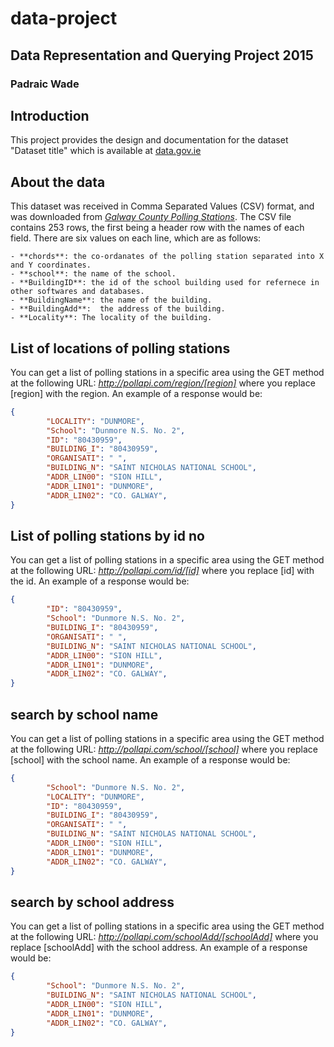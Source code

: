 # data-project
## Data Representation and Querying Project 2015
### Padraic Wade

## Introduction
This project provides the design and documentation for the dataset "Dataset title" which is available at [data.gov.ie](https://data.gov.ie)

## About the data
This dataset was received in Comma Separated Values (CSV) format, and was downloaded from [*Galway County Polling Stations*](https://data.gov.ie/dataset/polling-stations-county-galway).
The CSV file contains 253 rows, the first being a header row with the names of each field.
There are six values on each line, which are as follows:
    
    - **chords**: the co-ordanates of the polling station separated into X and Y coordinates.
    - **school**: the name of the school.
    - **BuildingID**: the id of the school building used for refernece in other softwares and databases.
    - **BuildingName**: the name of the building.
    - **BuildingAdd**:  the address of the building.
    - **Locality**: The locality of the building.

## List of locations of polling stations
You can get a list of polling stations in a specific area using the GET method at the following URL:
*http://pollapi.com/region/[region]*
where you replace [region] with the region.
An example of a response would be:
```json
{
        "LOCALITY": "DUNMORE",
        "School": "Dunmore N.S. No. 2",
        "ID": "80430959",
        "BUILDING_I": "80430959",
        "ORGANISATI": " ",
        "BUILDING_N": "SAINT NICHOLAS NATIONAL SCHOOL",
        "ADDR_LIN00": "SION HILL",
        "ADDR_LIN01": "DUNMORE",
        "ADDR_LIN02": "CO. GALWAY",
}
```

## List of polling stations by id no
You can get a list of polling stations in a specific area using the GET method at the following URL:
*http://pollapi.com/id/[id]*
where you replace [id] with the id.
An example of a response would be:
```json
{
        "ID": "80430959",
        "School": "Dunmore N.S. No. 2",
        "BUILDING_I": "80430959",
        "ORGANISATI": " ",
        "BUILDING_N": "SAINT NICHOLAS NATIONAL SCHOOL",
        "ADDR_LIN00": "SION HILL",
        "ADDR_LIN01": "DUNMORE",
        "ADDR_LIN02": "CO. GALWAY",
}
```

## search by school name
You can get a list of polling stations in a specific area using the GET method at the following URL:
*http://pollapi.com/school/[school]*
where you replace [school] with the school name.
An example of a response would be:
```json
{
        "School": "Dunmore N.S. No. 2",
        "LOCALITY": "DUNMORE",
        "ID": "80430959",
        "BUILDING_I": "80430959",
        "ORGANISATI": " ",
        "BUILDING_N": "SAINT NICHOLAS NATIONAL SCHOOL",
        "ADDR_LIN00": "SION HILL",
        "ADDR_LIN01": "DUNMORE",
        "ADDR_LIN02": "CO. GALWAY",
}
```

## search by school address
You can get a list of polling stations in a specific area using the GET method at the following URL:
*http://pollapi.com/schoolAdd/[schoolAdd]*
where you replace [schoolAdd] with the school address.
An example of a response would be:
```json
{
        "School": "Dunmore N.S. No. 2",
        "BUILDING_N": "SAINT NICHOLAS NATIONAL SCHOOL",
        "ADDR_LIN00": "SION HILL",
        "ADDR_LIN01": "DUNMORE",
        "ADDR_LIN02": "CO. GALWAY",
}
```

